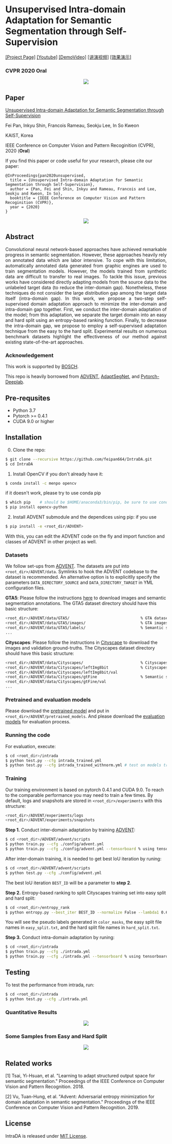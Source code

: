 # Unsupervised Intra-domain Adaptation for Semantic Segmentation through Self-Supervision


[[Project Page]](https://feipan664.github.io/IntraDA/) [[Youtube]](https://youtu.be/h5u-k0mELvE) [[DemoVideo]](https://youtu.be/Cy71aWeHQe4) [[讲演视频]](https://www.bilibili.com/video/BV1NZ4y1H7RC/) [[效果演示]](https://www.bilibili.com/video/BV1QK4y1x7oA/)
 
### CVPR 2020 Oral


<p align="center">
        <img src="./figure/results.png">
</p>


## Paper
[Unsupervised Intra-domain Adaptation for Semantic Segmentation through Self-Supervision](http://arxiv.org/abs/2004.07703)

Fei Pan, Inkyu Shin, Francois Rameau, Seokju Lee, In So Kweon

KAIST, Korea

IEEE Conference on Computer Vision and Pattern Recoginition (CVPR), 2020 (**Oral**)

If you find this paper or code useful for your research, please cite our paper:
```
@InProceedings{pan2020unsupervised,
  title = {Unsupervised Intra-domain Adaptation for Semantic Segmentation through Self-Supervision},
  author = {Pan, Fei and Shin, Inkyu and Rameau, Francois and Lee, Seokju and Kweon, In So},
  booktitle = {IEEE Conference on Computer Vision and Pattern Recoginition (CVPR)},
  year = {2020}
}
```

<p align="center">
        <img src="./figure/introduction.png">
</p>


## Abstract 
<p align="justify">
Convolutional neural network-based approaches have achieved remarkable progress in semantic segmentation. However, these approaches heavily rely on annotated data which are labor intensive. To cope with this limitation, automatically annotated data generated from graphic engines are used to train segmentation models. However, the models trained from synthetic data are difficult to transfer to real images. To tackle this issue, previous works have considered directly adapting models from the source data to the unlabeled target data (to reduce the inter-domain gap). Nonetheless, these techniques do not consider the large distribution gap among the target data itself (intra-domain gap). In this work, we propose a two-step self-supervised domain adaptation approach to minimize the inter-domain and intra-domain gap together. First, we conduct the inter-domain adaptation of the model; from this adaptation, we separate the target domain into an easy and hard split using an entropy-based ranking function. Finally, to decrease the intra-domain gap, we propose to employ a self-supervised adaptation technique from the easy to the hard split. Experimental results on numerous benchmark datasets highlight the effectiveness of our method against existing state-of-the-art approaches.
</p>

### Acknowledgement
This work is supported by [BOSCH](https://www.bosch.com/).

This repo is heavily borrowed from [ADVENT](https://github.com/valeoai/ADVENT.git), [AdaptSegNet](https://github.com/wasidennis/AdaptSegNet), and [Pytorch-Deeplab](https://github.com/speedinghzl/Pytorch-Deeplab).

## Pre-requsites
* Python 3.7
* Pytorch >= 0.4.1
* CUDA 9.0 or higher

## Installation
0. Clone the repo:
```bash
$ git clone --recursive https://github.com/feipan664/IntraDA.git
$ cd IntraDA
```

1. Install OpenCV if you don't already have it:
```bash
$ conda install -c menpo opencv
```
if it doesn't work, please try to use conda pip
```bash
$ which pip    # should be $HOME/anaconda3/bin/pip, be sure to use conda pip
$ pip install opencv-python 
```

2. Install ADVENT submodule and the dependices using pip:
if you use 
```bash
$ pip install -e <root_dir/ADVENT>
```
With this, you can edit the ADVENT code on the fly and import function 
and classes of ADVENT in other project as well.

### Datasets
We follow set-ups from [ADVENT](https://github.com/valeoai/ADVENT.git). The datasets are put into ```<root_dir>/ADVENT/data```. Symlinks to hook the ADVENT codebase to the dataset is recommended. An alternative option is to explicitlly specify the parameters ```DATA_DIRECTORY_SOURCE``` and ```DATA_DIRECTORY_TARGET``` in YML configuration files.

**GTA5**: Please follow the instructions [here](https://download.visinf.tu-darmstadt.de/data/from_games/) to download images and semantic segmentation annotations. The GTA5 dataset directory should have this basic structure:
```bash
<root_dir>/ADVENT/data/GTA5/                               % GTA dataset root
<root_dir>/ADVENT/data/GTA5/images/                        % GTA images
<root_dir>/ADVENT/data/GTA5/labels/                        % Semantic segmentation labels
...
```

**Cityscapes**: Please follow the instructions in [Cityscape](https://www.cityscapes-dataset.com/) to download the images and validation ground-truths. The Cityscapes dataset directory should have this basic structure:
```bash
<root_dir>/ADVENT/data/Cityscapes/                         % Cityscapes dataset root
<root_dir>/ADVENT/data/Cityscapes/leftImg8bit              % Cityscapes images
<root_dir>/ADVENT/data/Cityscapes/leftImg8bit/val
<root_dir>/ADVENT/data/Cityscapes/gtFine                   % Semantic segmentation labels
<root_dir>/ADVENT/data/Cityscapes/gtFine/val
...
```

### Pretrained and evaluation models
Please download the [pretrained model](https://1drv.ms/u/s!AthTAwNfTh-YhHBPQ1VDwhhV7-YD?e=ugrRIX) and put in ```<root_dir>/ADVENT/pretrained_models```. And please download the [evaluation models](https://1drv.ms/u/s!AthTAwNfTh-YhHFNRndR6c8BLnak?e=t6ivd6) for evaluation process.


### Running the code
For evaluation, execute:
```bash
$ cd <root_dir>/intrada
$ python test.py --cfg intrada_trained.yml 
$ python test.py --cfg intrada_trained_withnorm.yml # test on models trained wih entropy normalization
```

### Training
Our training environment is based on pytorch 0.4.1 and CUDA 9.0. To reach to the comparable performance you may need to train a few times.
By default, logs and snapshots are stored in ```<root_dir>/experiments``` with this structure:
```bash
<root_dir>/ADVENT/experiments/logs
<root_dir>/ADVENT/experiments/snapshots
```

**Step 1.** Conduct inter-domain adaptation by training [ADVENT](https://github.com/valeoai/ADVENT.git): 
```bash
$ cd <root_dir>/ADVENT/advent/scripts
$ python train.py --cfg ./config/advent.yml 
$ python train.py --cfg ./config/advent.yml --tensorboard % using tensorboard
```
After inter-domain training, it is needed to get best IoU iteration by runing:
```bash
$ cd <root_dir>/ADVENT/advent/scripts
$ python test.py --cfg ./config/advent.yml
```
The best IoU iteration ```BEST_ID``` will be a parameter to **step 2**. 

**Step 2.** Entropy-based ranking to split Cityscapes training set into easy split and hard split: 
```bash
$ cd <root_dir>/entropy_rank
$ python entropy.py --best_iter BEST_ID --normalize False --lambda1 0.67 
```
You will see the pseudo labels generated in ```color_masks```, the easy split file names in ```easy_split.txt```, and the hard split file names in ```hard_split.txt```.

**Step 3.** Conduct intra-domain adaptation by runing:
```bash
$ cd <root_dir>/intrada
$ python train.py --cfg ./intrada.yml
$ python train.py --cfg ./intrada.yml --tensorboard % using tensorboard
```

## Testing
To test the performance from intrada, run:
```bash
$ cd <root_dir>/intrada
$ python test.py --cfg ./intrada.yml
```

### Quantitative Results

<p align="center">
        <img src="./figure/table.png">
</p>

### Some Samples from Easy and Hard Split

<p align="center">
        <img src="./figure/examples.png">
</p>

## Related works
[1] Tsai, Yi-Hsuan, et al. "Learning to adapt structured output space for semantic segmentation." Proceedings of the IEEE Conference on Computer Vision and Pattern Recognition. 2018.

[2] Vu, Tuan-Hung, et al. "Advent: Adversarial entropy minimization for domain adaptation in semantic segmentation." Proceedings of the IEEE Conference on Computer Vision and Pattern Recognition. 2019. 

## License
IntraDA is released under [MIT License](./LICENSE).
